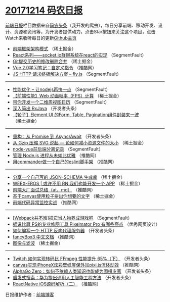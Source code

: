 # [20171214 码农日报](http://hao.caibaojian.com/date/2017/12/14)

[前端日报](http://caibaojian.com/c/news)栏目数据来自[码农头条](http://hao.caibaojian.com/)（我开发的爬虫），每日分享前端、移动开发、设计、资源和资讯等，为开发者提供动力，点击Star按钮来关注这个项目，点击Watch来收听每日的更新[Github主页](https://github.com/kujian/frontendDaily)
* [前端框架架构模式](http://hao.caibaojian.com/59557.html) （稀土掘金）
* [React系列——socket.io群聊系统在react的实现](http://hao.caibaojian.com/59517.html) （SegmentFault）
* [Git提交历史的修改删除合并](http://hao.caibaojian.com/59553.html) （稀土掘金）
* [Vue 2.0学习笔记：自定义指令](http://hao.caibaojian.com/59528.html) （推酷网）
* [JS HTTP 请求终极解决方案 &#8211; fly.js](http://hao.caibaojian.com/59522.html) （SegmentFault）

***
* [性能优化 &#8211; 让nodejs再快一点](http://hao.caibaojian.com/59513.html) （SegmentFault）
* [【前端性能】Web 动画帧率（FPS）计算](http://hao.caibaojian.com/59555.html) （稀土掘金）
* [带你开发一个二维周视图日历](http://hao.caibaojian.com/59524.html) （SegmentFault）
* [深入简出 RxJava](http://hao.caibaojian.com/59497.html) （开发者头条）
* [【轮子】Element UI 的Form, Table, Pagination组件封装来一波](http://hao.caibaojian.com/59547.html) （稀土掘金）

***
* [重构：从 Promise 到 Async/Await](http://hao.caibaojian.com/59493.html) （开发者头条）
* [从 Gzip 压缩 SVG 说起 — 论如何减小资源文件的大小](http://hao.caibaojian.com/59554.html) （稀土掘金）
* [node-vue前后端分离记录](http://hao.caibaojian.com/59523.html) （SegmentFault）
* [管理 Node.js 进程从未如此优雅](http://hao.caibaojian.com/59535.html) （推酷网）
* [用commander做一个自己的eslint脚手架](http://hao.caibaojian.com/59536.html) （推酷网）

***
* [分享一个自己写的 JSON-SCHEMA 生成库](http://hao.caibaojian.com/59548.html) （稀土掘金）
* [WEEX-EROS | 或许不用 RN 我们也能开发一个 APP](http://hao.caibaojian.com/59549.html) （稀土掘金）
* [前端大厂面试总结（at，md）](http://hao.caibaojian.com/59531.html) （推酷网）
* [基于canvas使用粒子拼出你想要的文字](http://hao.caibaojian.com/59552.html) （稀土掘金）
* [前端代码异常监控实战](http://hao.caibaojian.com/59533.html) （推酷网）

***
* [[Webpack并不难]把它当人物养成游戏吧](http://hao.caibaojian.com/59512.html) （SegmentFault）
* [据说比肩 PS的专业修图工具 Pixelmator Pro 有哪些亮点](http://hao.caibaojian.com/59612.html) （优秀网页设计）
* [如何编写一个 HTTP 反向代理服务器](http://hao.caibaojian.com/59494.html) （开发者头条）
* [fancyBox3 中文文档](http://hao.caibaojian.com/59534.html) （推酷网）
* [图像与滤波](http://hao.caibaojian.com/59556.html) （稀土掘金）

***
* [Twitch 如何实现转码比 FFmpeg 性能提升 65%（下）](http://hao.caibaojian.com/59496.html) （开发者头条）
* [canvas实现iPhoneX炫彩壁纸屏保外加pixi.js流体动效](http://hao.caibaojian.com/59527.html) （推酷网）
* [AlphaGo Zero：如何不依赖人类知识也能成为围棋专家](http://hao.caibaojian.com/59498.html) （开发者头条）
* [启发式搜索：华为提出通用人工智能工程方法](http://hao.caibaojian.com/59499.html) （开发者头条）
* [ReactNative iOS源码解析（二）](http://hao.caibaojian.com/59529.html) （推酷网）

日报维护作者：[前端博客](http://caibaojian.com/) 